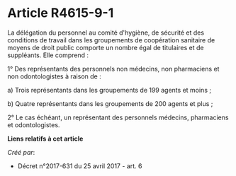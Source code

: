 # Article R4615-9-1

La délégation du personnel au comité d'hygiène, de sécurité et des conditions de travail dans les groupements de coopération
sanitaire de moyens de droit public comporte un nombre égal de titulaires et de suppléants. Elle comprend :

1° Des représentants des personnels non médecins, non pharmaciens et non odontologistes à raison de :

a) Trois représentants dans les groupements de 199 agents et moins ;

b) Quatre représentants dans les groupements de 200 agents et plus ;

2° Le cas échéant, un représentant des personnels médecins, pharmaciens et odontologistes.

**Liens relatifs à cet article**

_Créé par_:

  - Décret n°2017-631 du 25 avril 2017 - art. 6

